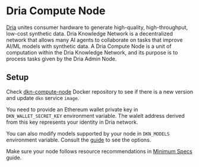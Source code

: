 # Dria Compute Node

[Dria](https://dria.co/) unites consumer hardware to generate high-quality, high-throughput, low-cost synthetic data. Dria Knowledge Network is a decentralized network that allows many AI agents to collaborate on tasks that improve AI/ML models with synthetic data. A Dria Compute Node is a unit of computation within the Dria Knowledge Network, and its purpose is to process tasks given by the Dria Admin Node.

## Setup

Check [dkn-compute-node](https://hub.docker.com/r/firstbatch/dkn-compute-node/tags) Docker repository to see if there is a new version and update `dkn` service `image`.

You need to provide an Ethereum wallet private key in `DKN_WALLET_SECRET_KEY` environment variable. The walelt address derived from this key represents your identity in Dria network.

You can also modify models supported by your node in `DKN_MODELS` environment variable. Consult the [guide](https://firstbatch.notion.site/How-to-Run-a-Node-ed2bef2c8eec4dd280286f2e081e51d2) to see the options.

Make sure your node follows resource recommendations in [Minimum Specs](https://github.com/firstbatchxyz/dkn-node-specs) guide.
